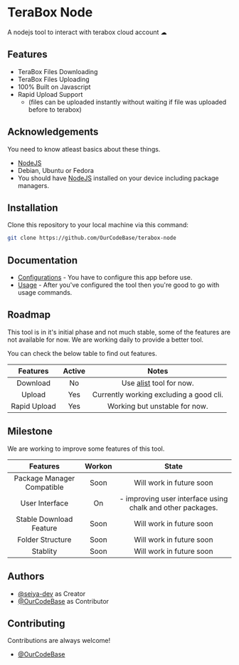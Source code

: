 
# TeraBox Node
A nodejs tool to interact with terabox cloud account ☁

## Features
- TeraBox Files Downloading
- TeraBox Files Uploading
- 100% Built on Javascript
- Rapid Upload Support 
    - (files can be uploaded instantly without waiting if file was uploaded before to terabox)
## Acknowledgements
You need to know atleast basics about these things.
 - [NodeJS](https://nodejs.org/docs/latest/api/)
- Debian, Ubuntu or Fedora
- You should have [NodeJS](https://nodejs.org/en) installed on your device including package managers.

## Installation
Clone this repository to your local machine via this command:

```bash
git clone https://github.com/OurCodeBase/terabox-node
```
## Documentation
- [Configurations](CONFIGURATION.md) - You have to configure this app before use.
- [Usage](USAGE.md) - After you've configured the tool then you're good to go with usage commands.

## Roadmap
This tool is in it's initial phase and not much stable, some of the features are not available for now. We are working daily to provide a better tool.

You can check the below table to find out features.

| **Features** | **Active** |                           **Notes**                           |
|:------------:|:----------:|:-------------------------------------------------------------:|
|   Download   |     No     | Use [alist](https://github.com/alist-org/alist) tool for now. |
|    Upload    |     Yes    |            Currently working excluding a good cli.            |
| Rapid Upload |     Yes    |                 Working but unstable for now.                 |


## Milestone
We are working to improve some features of this tool.

|        **Features**        | **Workon** |                          **State**                         |
|:--------------------------:|:----------:|:----------------------------------------------------------:|
| Package Manager Compatible |    Soon    |                  Will work in future soon                  |
|       User Interface       |     On     | - improving user interface using chalk and other packages. |
|   Stable Download Feature  |    Soon    |                  Will work in future soon                  |
|      Folder Structure      |    Soon    |                  Will work in future soon                  |
|          Stablity          |    Soon    |                  Will work in future soon                  |

## Authors
- [@seiya-dev](https://github.com/seiya-dev/terabox-app-js) as Creator
- [@OurCodeBase](https://github.com/OurCodeBase/terabox-node) as Contributor

## Contributing
Contributions are always welcome!
- [@OurCodeBase](https://github.com/OurCodeBase/terabox-node)
